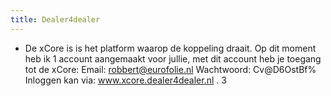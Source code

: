 ```yaml
---
title: Dealer4dealer
---
```


- De xCore is is het platform waarop de koppeling draait. 
Op dit moment heb ik 1 account aangemaakt voor jullie, met dit account heb je toegang tot de xCore:
Email: robbert@eurofolie.nl
Wachtwoord: Cv@D6OstBf%
Inloggen kan via: www.xcore.dealer4dealer.nl .
3
